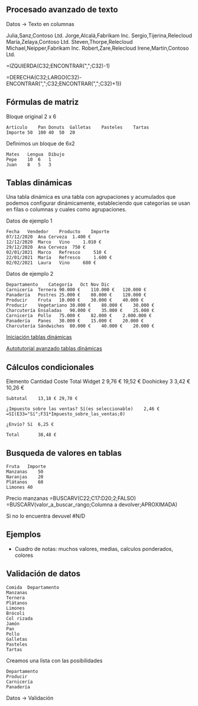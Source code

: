 ## Procesado avanzado de texto

Datos -> Texto en columnas

Julia,Sanz,Contoso Ltd.
Jorge,Alcalá,Fabrikam Inc.
Sergio,Tijerina,Relecloud
María,Zelaya,Contoso Ltd.
Steven,Thorpe,Relecloud
Michael,Neipper,Fabrikam Inc.
Robert,Zare,Relecloud
Irene,Martín,Contoso Ltd.

=IZQUIERDA(C32;ENCONTRAR(",";C32)-1)

=DERECHA(C32;LARGO(C32)-ENCONTRAR(",";C32;ENCONTRAR(",";C32)+1))


## Fórmulas de matriz

Bloque original 2 x 6

	Artículo	Pan	Donuts	Galletas	Pasteles	Tartas
	Importe	50	100	40	50	20

Definimos un bloque de 6x2

	Mates	Lengua	Dibujo
	Pepe	10	6	1
	Juan	8	5	3

## Tablas dinámicas


Una tabla dinámica es una tabla con agrupaciones y acumulados que podemos configurar dinámicamente, estableciendo que categorías se usan en filas o columnas y cuales como agrupaciones.

Datos de ejemplo 1

	Fecha	Vendedor	Producto	Importe
	07/12/2020	Ana	Cerveza	 1.400 € 
	12/12/2020	Marco	Vino	 1.010 € 
	29/12/2020	Ana	Cerveza	 750 € 
	02/01/2021	Marco	Refresco	 510 € 
	22/01/2021	María	Refresco	 1.600 € 
	02/02/2021	Laura	Vino	 680 € 


Datos de ejemplo 2

	Departamento	Categoría	Oct	Nov	Dic
	Carnicería	Ternera	90.000 €	110.000 €	120.000 €
	Panadería	Postres	25.000 €	80.000 €	120.000 €
	Producir	Fruta	10.000 €	30.000 €	40.000 €
	Producir	Vegetariano	30.000 €	80.000 €	30.000 €
	Charcutería	Ensaladas	90.000 €	35.000 €	25.000 €
	Carnicería	Pollo	75.000 €	82.000 €	2.000.000 €
	Panadería	Panes	30.000 €	15.000 €	20.000 €
	Charcutería	Sándwiches	80.000 €	40.000 €	20.000 €


[Iniciación tablas dinámicas](https://1drv.ms/x/s!AirzHNsE7Ye2jgIX9eIQcBAsVByv?e=2UooQf)

[Autotutorial avanzado tablas dinámicas](https://1drv.ms/x/s!AirzHNsE7Ye2jgGTHV66yjqTEHxS?e=aqLHVr)

## Cálculos condicionales


Elemento	Cantidad	Coste	Total
Widget	2	9,76 €	19,52 €
Doohickey	3	3,42 €	10,26 €
			
	Subtotal	13,18 €	29,78 €
			
	¿Impuesto sobre las ventas?	Sí(es seleccionable)	2,46 €  =SI(E33="Sí";F31*Impuesto_sobre_las_ventas;0)
			
	¿Envío?	Sí	6,25 €
			
	Total		38,48 €
			

## Busqueda de valores en tablas

	Fruta	Importe
	Manzanas	50
	Naranjas	20
	Plátanos	60
	Limones	40

Precio manzanas =BUSCARV(C22;C17:D20;2;FALSO)
=BUSCARV(valor_a_buscar_rango;Columna a devolver;APROXIMADA)

Si no lo encuentra devuvel #N/D


## Ejemplos

* Cuadro de notas: muchos valores, medias, calculos ponderados, colores

## Validación de datos

	Comida	Departamento
	Manzanas	
	Ternera	
	Plátanos	
	Limones	
	Brócoli	
	Col rizada	
	Jamón	
	Pan	
	Pollo	
	Galletas	
	Pasteles	
	Tartas	

Creamos una lista con las posibilidades

	Departamento
	Producir
	Carnicería
	Panadería

Datos -> Validación